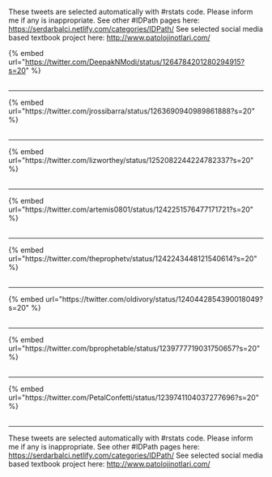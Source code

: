 

These tweets are selected automatically with #rstats code. Please inform me if any is inappropriate.
See other #IDPath pages here: https://serdarbalci.netlify.com/categories/IDPath/ 
See selected social media based textbook project here: http://www.patolojinotlari.com/

{% embed url="https://twitter.com/DeepakNModi/status/1264784201280294915?s=20" %}<br>
<br>
<hr>
{% embed url="https://twitter.com/jrossibarra/status/1263690940989861888?s=20" %}<br>
<br>
<hr>
{% embed url="https://twitter.com/lizworthey/status/1252082244224782337?s=20" %}<br>
<br>
<hr>
{% embed url="https://twitter.com/artemis0801/status/1242251576477171721?s=20" %}<br>
<br>
<hr>
{% embed url="https://twitter.com/theprophetv/status/1242243448121540614?s=20" %}<br>
<br>
<hr>
{% embed url="https://twitter.com/oldivory/status/1240442854390018049?s=20" %}<br>
<br>
<hr>
{% embed url="https://twitter.com/bprophetable/status/1239777719031750657?s=20" %}<br>
<br>
<hr>
{% embed url="https://twitter.com/PetalConfetti/status/1239741104037277696?s=20" %}<br>
<br>
<hr>


These tweets are selected automatically with #rstats code. Please inform me if any is inappropriate.
See other #IDPath pages here: https://serdarbalci.netlify.com/categories/IDPath/ 
See selected social media based textbook project here: http://www.patolojinotlari.com/
